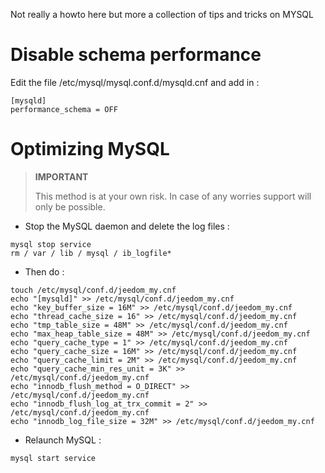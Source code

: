 Not really a howto here but more a collection of tips and tricks on
MYSQL

Disable schema performance 
================================

Edit the file /etc/mysql/mysql.conf.d/mysqld.cnf and add in :

    [mysqld]
    performance_schema = OFF

Optimizing MySQL 
===============

> **IMPORTANT**
>
> This method is at your own risk. In case of any worries
> support will only be possible.

-   Stop the MySQL daemon and delete the log files :

<!-- -->

    mysql stop service
    rm / var / lib / mysql / ib_logfile*

-   Then do :

<!-- -->

    touch /etc/mysql/conf.d/jeedom_my.cnf
    echo "[mysqld]" >> /etc/mysql/conf.d/jeedom_my.cnf
    echo "key_buffer_size = 16M" >> /etc/mysql/conf.d/jeedom_my.cnf
    echo "thread_cache_size = 16" >> /etc/mysql/conf.d/jeedom_my.cnf
    echo "tmp_table_size = 48M" >> /etc/mysql/conf.d/jeedom_my.cnf
    echo "max_heap_table_size = 48M" >> /etc/mysql/conf.d/jeedom_my.cnf
    echo "query_cache_type = 1" >> /etc/mysql/conf.d/jeedom_my.cnf
    echo "query_cache_size = 16M" >> /etc/mysql/conf.d/jeedom_my.cnf
    echo "query_cache_limit = 2M" >> /etc/mysql/conf.d/jeedom_my.cnf
    echo "query_cache_min_res_unit = 3K" >> /etc/mysql/conf.d/jeedom_my.cnf
    echo "innodb_flush_method = O_DIRECT" >> /etc/mysql/conf.d/jeedom_my.cnf
    echo "innodb_flush_log_at_trx_commit = 2" >> /etc/mysql/conf.d/jeedom_my.cnf
    echo "innodb_log_file_size = 32M" >> /etc/mysql/conf.d/jeedom_my.cnf

-   Relaunch MySQL :

<!-- -->

    mysql start service
